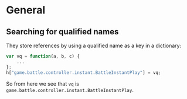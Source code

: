 # General

## Searching for qualified names

They store references by using a qualified name as a key in a dictionary:

```js
var vq = function(a, b, c) {
    ...
};
h["game.battle.controller.instant.BattleInstantPlay"] = vq;
```

So from here we see that `vq` is `game.battle.controller.instant.BattleInstantPlay`.
